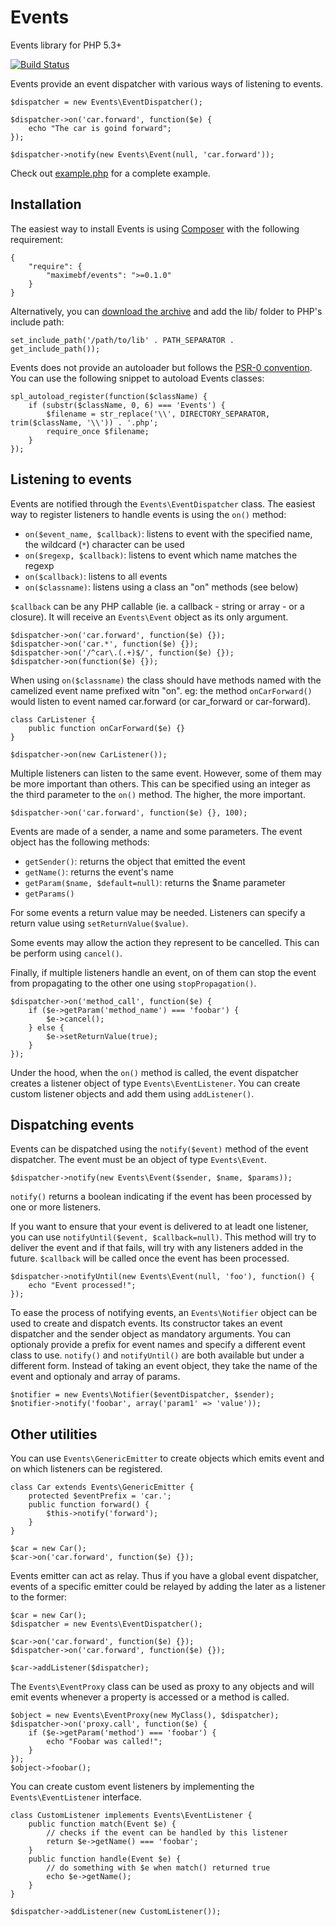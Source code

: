 # Events

Events library for PHP 5.3+

[![Build Status](https://secure.travis-ci.org/maximebf/events.png)](http://travis-ci.org/maximebf/events)

Events provide an event dispatcher with various ways of listening to events.

    $dispatcher = new Events\EventDispatcher();

    $dispatcher->on('car.forward', function($e) {
        echo "The car is goind forward";
    });

    $dispatcher->notify(new Events\Event(null, 'car.forward'));

Check out [example.php](https://github.com/maximebf/events/blob/master/example.php) for a complete example.

## Installation

The easiest way to install Events is using [Composer](https://github.com/composer/composer)
with the following requirement:

    {
        "require": {
            "maximebf/events": ">=0.1.0"
        }
    }

Alternatively, you can [download the archive](https://github.com/maximebf/events/zipball/master) 
and add the lib/ folder to PHP's include path:

    set_include_path('/path/to/lib' . PATH_SEPARATOR . get_include_path());

Events does not provide an autoloader but follows the [PSR-0 convention](https://github.com/php-fig/fig-standards/blob/master/accepted/PSR-0.md).  
You can use the following snippet to autoload Events classes:

    spl_autoload_register(function($className) {
        if (substr($className, 0, 6) === 'Events') {
            $filename = str_replace('\\', DIRECTORY_SEPARATOR, trim($className, '\\')) . '.php';
            require_once $filename;
        }
    });

## Listening to events

Events are notified through the `Events\EventDispatcher` class. The easiest way to register
listeners to handle events is using the `on()` method:

 - `on($event_name, $callback)`: listens to event with the specified name, the wildcard (`*`) character can be used
 - `on($regexp, $callback)`: listens to event which name matches the regexp
 - `on($callback)`: listens to all events
 - `on($classname)`: listens using a class an "on" methods (see below)

`$callback` can be any PHP callable (ie. a callback - string or array - or a closure). It will
receive an `Events\Event` object as its only argument.

    $dispatcher->on('car.forward', function($e) {});
    $dispatcher->on('car.*', function($e) {});
    $dispatcher->on('/^car\.(.+)$/', function($e) {});
    $dispatcher->on(function($e) {});

When using `on($classname)` the class should have methods named with the camelized event
name prefixed witn "on". eg: the method `onCarForward()` would listen to event named
car.forward (or car_forward or car-forward).

    class CarListener {
        public function onCarForward($e) {}
    }

    $dispatcher->on(new CarListener());

Multiple listeners can listen to the same event. However, some of them may be more
important than others. This can be specified using an integer as the third parameter 
to the `on()` method. The higher, the more important.

    $dispatcher->on('car.forward', function($e) {}, 100);

Events are made of a sender, a name and some parameters.
The event object has the following methods:

 - `getSender()`: returns the object that emitted the event
 - `getName()`: returns the event's name
 - `getParam($name, $default=null)`: returns the $name parameter
 - `getParams()`

For some events a return value may be needed. Listeners can specify a return value 
using `setReturnValue($value)`.

Some events may allow the action they represent to be cancelled. This can be perform
using `cancel()`.

Finally, if multiple listeners handle an event, on of them can stop the event from
propagating to the other one using `stopPropagation()`.

    $dispatcher->on('method_call', function($e) {
        if ($e->getParam('method_name') === 'foobar') {
            $e->cancel();
        } else {
            $e->setReturnValue(true);
        }
    });

Under the hood, when the `on()` method is called, the event dispatcher creates a
listener object of type `Events\EventListener`. You can create custom listener
objects and add them using `addListener()`.

## Dispatching events

Events can be dispatched using the `notify($event)` method of the event dispatcher.
The event must be an object of type `Events\Event`.

    $dispatcher->notify(new Events\Event($sender, $name, $params));

`notify()` returns a boolean indicating if the event has been processed by one or more
listeners.

If you want to ensure that your event is delivered to at leadt one listener, you can
use `notifyUntil($event, $callback=null)`. This method will try to deliver the event
and if that fails, will try with any listeners added in the future. `$callback` will
be called once the event has been processed.

    $dispatcher->notifyUntil(new Events\Event(null, 'foo'), function() {
        echo "Event processed!";
    });

To ease the process of notifying events, an `Events\Notifier` object can be used to
create and dispatch events. Its constructor takes an event dispatcher and the sender
object as mandatory arguments. You can optionaly provide a prefix for event names 
and specify a different event class to use. `notify()` and `notifyUntil()` are both
available but under a different form. Instead of taking an event object, they take
the name of the event and optionaly and array of params.

    $notifier = new Events\Notifier($eventDispatcher, $sender);
    $notifier->notify('foobar', array('param1' => 'value'));

## Other utilities

You can use `Events\GenericEmitter` to create objects which emits event and on which
listeners can be registered.

    class Car extends Events\GenericEmitter {
        protected $eventPrefix = 'car.';
        public function forward() {
            $this->notify('forward');
        }
    }

    $car = new Car();
    $car->on('car.forward', function($e) {});

Events emitter can act as relay. Thus if you have a global event dispatcher, events
of a specific emitter could be relayed by adding the later as a listener to the former:

    $car = new Car();
    $dispatcher = new Events\EventDispatcher();

    $car->on('car.forward', function($e) {});
    $dispatcher->on('car.forward', function($e) {});

    $car->addListener($dispatcher);

The `Events\EventProxy` class can be used as proxy to any objects and will emit events
whenever a property is accessed or a method is called.

    $object = new Events\EventProxy(new MyClass(), $dispatcher);
    $dispatcher->on('proxy.call', function($e) {
        if ($e->getParam('method') === 'foobar') {
            echo "Foobar was called!";
        }
    });
    $object->foobar();

You can create custom event listeners by implementing the `Events\EventListener` interface.

    class CustomListener implements Events\EventListener {
        public function match(Event $e) {
            // checks if the event can be handled by this listener
            return $e->getName() === 'foobar';
        }
        public function handle(Event $e) {
            // do something with $e when match() returned true
            echo $e->getName();
        }
    }

    $dispatcher->addListener(new CustomListener());
